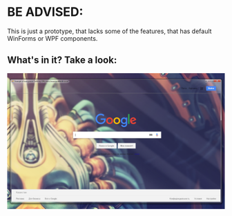 # BE ADVISED:
This is just a prototype, that lacks some of the features, that has default WinForms or WPF components.

## What's in it? Take a look:
![](cefsharp-offscreen-screenshot.png "Example")
